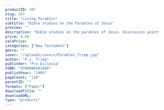 ```yaml
---
productID: 397
slug: 397
title: "Living Parables"
subtitle: "Bible studies on the Parables of Jesus"
preview: ""
description: "Bible studies on the parables of Jesus. Discussion points are included in each of the nine outlines. Published by Pro Ecclesia Publishers."
price: 9.00
salePrice: 
categories: ["New Testament"]
genre: ""
cover: "/uploads/covers/Parables_Trimp.jpg"
author: "P.J. Trimp"
publisher: "Pro Ecclesia"
ISBN: "9780980481860"
publishYear: "1995"
pageCount: "116"
parentID: ""
formats: ["Paper"]
downloadTitle: ""
downloadURL: 
type: "products"
---
```

